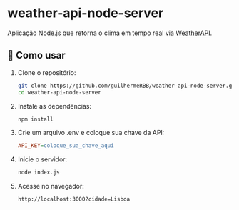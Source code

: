 # weather-api-node-server

Aplicação Node.js que retorna o clima em tempo real via [WeatherAPI](https://www.weatherapi.com/).

## 🚀 Como usar

1. Clone o repositório:
   ```bash
   git clone https://github.com/guilhermeRBB/weather-api-node-server.git
   cd weather-api-node-server
   
2. Instale as dependências:

   ```bash
   npm install

3. Crie um arquivo .env e coloque sua chave da API:

   ```ini
   API_KEY=coloque_sua_chave_aqui
   
4. Inicie o servidor:

   ```bash
   node index.js

5. Acesse no navegador:

   ```arduino
   http://localhost:3000?cidade=Lisboa   
